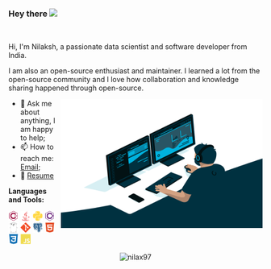 <link rel="stylesheet" href="https://cdn.jsdelivr.net/gh/devicons/devicon@latest/devicon.min.css">

### Hey there <img src="https://media.giphy.com/media/hvRJCLFzcasrR4ia7z/giphy.gif" width="25px">

<br />

Hi, I'm Nilaksh, a passionate data scientist and software developer from India. 

I am also an open-source enthusiast and maintainer. I learned a lot from the open-source community and I love how collaboration and knowledge sharing happened through open-source.


  <img align="right" alt="GIF" src="https://github.com/nilax97/nilax97/blob/master/code.gif?raw=true" width="400" height="256" />
  
- 💬 Ask me about anything, I am happy to help;
- 📫 How to reach me: [Email](mailto:agarwal.nilaksh@gmail.com);
- 📝 [Resume](https://nilax97.github.io/files/resume.pdf)

**Languages and Tools:**  

<code><img height="20" src="https://raw.githubusercontent.com/devicons/devicon/master/icons/cplusplus/cplusplus-line.svg"></code>
<code><img height="20" src="https://raw.githubusercontent.com/devicons/devicon/master/icons/java/java-plain.svg"></code>
<code><img height="20" src="https://raw.githubusercontent.com/devicons/devicon/master/icons/python/python-plain.svg"></code>
<code><img height="20" src="https://raw.githubusercontent.com/devicons/devicon/master/icons/csharp/csharp-line.svg"></code>
<code><img height="20" src="https://raw.githubusercontent.com/devicons/devicon/master/icons/go/go-line.svg"></code>
<code><img height="20" src="https://raw.githubusercontent.com/devicons/devicon/master/icons/git/git-plain.svg"></code>
<code><img height="20" src="https://raw.githubusercontent.com/devicons/devicon/master/icons/postgresql/postgresql-plain.svg"></code>
<code><img height="20" src="https://raw.githubusercontent.com/devicons/devicon/master/icons/html5/html5-plain.svg"></code>
<code><img height="20" src="https://raw.githubusercontent.com/devicons/devicon/master/icons/css3/css3-plain.svg"></code>
<code><img height="20" src="https://raw.githubusercontent.com/devicons/devicon/master/icons/javascript/javascript-plain.svg"></code>

<p align="center"> <img src="https://github-readme-stats.vercel.app/api?username=nilax97&show_icons=true&count_private=true&theme=gotham" alt="nilax97" />




